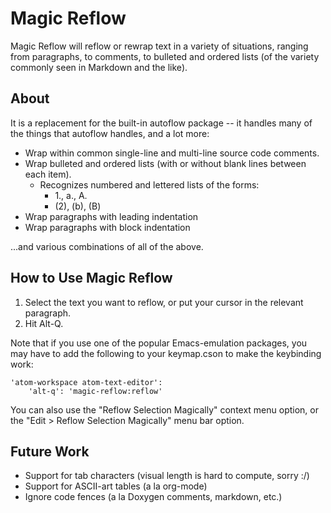 # Magic Reflow

Magic Reflow will reflow or rewrap text in a variety of situations, ranging from
paragraphs, to comments, to bulleted and ordered lists (of the variety commonly
seen in Markdown and the like).

## About

It is a replacement for the built-in autoflow package -- it handles many of the
things that autoflow handles, and a lot more:

- Wrap within common single-line and multi-line source code comments.
- Wrap bulleted and ordered lists (with or without blank lines between each
  item).
  - Recognizes numbered and lettered lists of the forms:
    - 1., a., A.
    - (2), (b), (B)
- Wrap paragraphs with leading indentation
- Wrap paragraphs with block indentation

...and various combinations of all of the above.

## How to Use Magic Reflow

1. Select the text you want to reflow, or put your cursor in the relevant
   paragraph.
2. Hit Alt-Q.

Note that if you use one of the popular Emacs-emulation packages, you may have
to add the following to your keymap.cson to make the keybinding work:

    'atom-workspace atom-text-editor':
        'alt-q': 'magic-reflow:reflow'

You can also use the "Reflow Selection Magically" context menu option, or the
"Edit > Reflow Selection Magically" menu bar option.

## Future Work

- Support for tab characters (visual length is hard to compute, sorry :/)
- Support for ASCII-art tables (a la org-mode)
- Ignore code fences (a la Doxygen comments, markdown, etc.)
